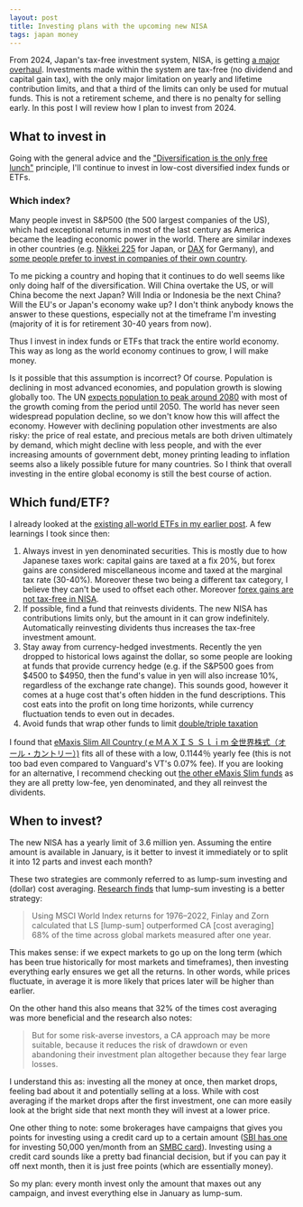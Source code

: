 ```yaml
---
layout: post
title: Investing plans with the upcoming new NISA
tags: japan money
---
```


From 2024, Japan's tax-free investment system, NISA, is getting [a major overhaul](https://www.retirejapan.com/nisa/#2024-nisa). Investments made within the system are tax-free (no dividend and capital gain tax), with the only major limitation on yearly and lifetime contribution limits, and that a third of the limits can only be used for mutual funds. This is not a retirement scheme, and there is no penalty for selling early. In this post I will review how I plan to invest from 2024.

<!--break-->

## What to invest in

Going with the general advice and the ["Diversification is the only free lunch"](https://www.netwealth.com/ourviews/diversification-is-the-only-free-lunch-in-investing/) principle, I'll continue to invest in low-cost diversified index funds or ETFs.

### Which index?

Many people invest in S&P500 (the 500 largest companies of the US), which had exceptional returns in most of the last century as America became the leading economic power in the world. There are similar indexes in other countries (e.g. [Nikkei 225](https://en.wikipedia.org/wiki/Nikkei_225) for Japan, or [DAX](https://en.wikipedia.org/wiki/DAX) for Germany), and [some people prefer to invest in companies of their own country](https://www.investopedia.com/terms/h/home-country-bias.asp).

To me picking a country and hoping that it continues to do well seems like only doing half of the diversification. Will China overtake the US, or will China become the next Japan? Will India or Indonesia be the next China? Will the EU's or Japan's economy wake up? I don't think anybody knows the answer to these questions, especially not at the timeframe I'm investing (majority of it is for retirement 30-40 years from now).

Thus I invest in index funds or ETFs that track the entire world economy. This way as long as the world economy continues to grow, I will make money. 

Is it possible that this assumption is incorrect? Of course. Population is declining in most advanced economies, and population growth is slowing globally too. The UN [expects population to peak around 2080](https://www.un.org/en/global-issues/population#:~:text=Our%20growing%20population&text=The%20world's%20population%20is%20expected,billion%20in%20the%20mid%2D2080s.) with most of the growth coming from the period until 2050. The world has never seen widespread population decline, so we don't know how this will affect the economy. However with declining population other investments are also risky: the price of real estate, and precious metals are both driven ultimately by demand, which might decline with less people, and with the ever increasing amounts of government debt, money printing leading to inflation seems also a likely possible future for many countries. So I think that overall investing in the entire global economy is still the best course of action.

## Which fund/ETF?

I already looked at the [existing all-world ETFs in my earlier post](./2022-12-27-all-world-etfs-for-nisa.md). A few learnings I took since then:

1. Always invest in yen denominated securities. This is mostly due to how Japanese taxes work: capital gains are taxed at a fix 20%, but forex gains are considered miscellaneous income and taxed at the marginal tax rate (30-40%). Moreover these two being a different tax category, I believe they can't be used to offset each other. Moreover [forex gains are not tax-free in NISA](https://info.monex.co.jp/help/us-stock/nisa-caution.html#:~:text=%E3%81%BE%E3%81%9F%E3%80%81%E7%82%BA%E6%9B%BF%E5%8F%96%E5%BC%95%E3%81%A7%E7%99%BA%E7%94%9F%E3%81%97%E3%81%9F%E7%82%BA%E6%9B%BF%E6%90%8D%E7%9B%8A%E3%81%AB%E3%81%A4%E3%81%84%E3%81%A6%E3%81%AFNISA%E3%81%AE%E5%88%B6%E5%BA%A6%E5%AF%BE%E8%B1%A1%E5%A4%96%E3%81%A8%E3%81%AA%E3%82%8A%E3%81%BE%E3%81%99%E3%80%82).
2. If possible, find a fund that reinvests dividents. The new NISA has contributions limits only, but the amount in it can grow indefinitely. Automatically reinvesting dividents thus increases the tax-free investment amount.
3. Stay away from currency-hedged investments. Recently the yen dropped to historical lows against the dollar, so some people are looking at funds that provide currency hedge (e.g. if the S&P500 goes from $4500 to $4950, then the fund's value in yen will also increase 10%, regardless of the exchange rate change). This sounds good, however it comes at a huge cost that's often hidden in the fund descriptions. This cost eats into the profit on long time horizonts, while currency fluctuation tends to even out in decades.
4. Avoid funds that wrap other funds to limit [double/triple taxation](https://retirewiki.jp/wiki/Japanese_global_index_funds#The_triple_taxation_problem)

I found that [eMaxis Slim All Country (ｅＭＡＸＩＳ Ｓｌｉｍ 全世界株式（オール・カントリー）)](https://emaxis.jp/fund/253425.html) fits all of these with a low, 0.1144％ yearly fee (this is not too bad even compared to Vanguard's VT's 0.07% fee). If you are looking for an alternative, I recommend checking out [the other eMaxis Slim funds](https://medium.com/@retirejapan/japans-best-mutual-fund-lineup-72ebf1500bf5) as they are all pretty low-fee, yen denominated, and they all reinvest the dividents.

## When to invest?

The new NISA has a yearly limit of 3.6 million yen. Assuming the entire amount is available in January, is it better to invest it immediately or to split it into 12 parts and invest each month?

These two strategies are commonly referred to as lump-sum investing and (dollar) cost averaging. [Research finds](https://investor.vanguard.com/investor-resources-education/news/lump-sum-investing-versus-cost-averaging-which-is-better) that lump-sum investing is a better strategy:

> Using MSCI World Index returns for 1976–2022, Finlay and Zorn calculated that LS [lump-sum] outperformed CA [cost  averaging] 68% of the time across global markets measured after one year.

This makes sense: if we expect markets to go up on the long term (which has been true historically for most markets and timeframes), then investing everything early ensures we get all the returns. In other words, while prices fluctuate, in average it is more likely that prices later will be higher than earlier.

On the other hand this also means that 32% of the times cost averaging was more beneficial and the research also notes: 

> But for some risk-averse investors, a CA approach may be more suitable, because it reduces the risk of drawdown or even abandoning their investment plan altogether because they fear large losses.

I understand this as: investing all the money at once, then market drops, feeling bad about it and potentially selling at a loss. While with cost averaging if the market drops after the first investment, one can more easily look at the bright side that next month they will invest at a lower price.

One other thing to note: some brokerages have campaigns that gives you points for investing using a credit card up to a certain amount ([SBI has one](https://go.sbisec.co.jp/lp/sbixsmcc_211213.html) for investing 50,000 yen/month from an [SMBC card](https://www.smbc-card.com/mem/for_sbi/index.jsp)). Investing using a credit card sounds like a pretty bad financial decision, but if you can pay it off next month, then it is just free points (which are essentially money). 

So my plan: every month invest only the amount that maxes out any campaign, and invest everything else in January as lump-sum.
